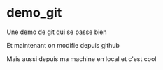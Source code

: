 # demo_git
Une demo de git qui se passe bien

Et maintenant on modifie depuis github

Mais aussi depuis ma machine en local et c'est cool
